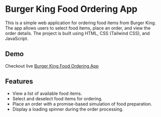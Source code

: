 # Burger King Food Ordering App

This is a simple web application for ordering food items from Burger King. The app allows users to select food items, place an order, and view the order details. The project is built using HTML, CSS (Tailwind CSS), and JavaScript.

## Demo

Checkout live [Burger King Food Ordering App](https://burger-king-food-app.netlify.app/)

## Features

- View a list of available food items.
- Select and deselect food items for ordering.
- Place an order with a promise-based simulation of food preparation.
- Display a loading spinner during the order processing.
